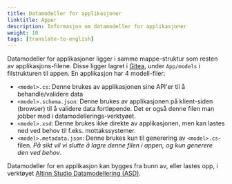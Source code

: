 ```yaml
---
title: Datamodeller for applikasjoner
linktitle: Apper
description: Informasjon om datamodeller for applikasjoner
weight: 10
tags: [translate-to-english]
---
```


Datamodeller for applikasjoner ligger i samme mappe-struktur som resten av applikasjons-filene. Disse ligger lagret i 
[Gitea][1], under `App/models` i filstrukturen til appen.
En applikasjon har 4 modell-filer:
- `<model>.cs`: Denne brukes av applikasjonen sine API'er til å behandle/validere data
- `<model>.schema.json`: Denne brukes av applikasjonen på klient-siden (browser) til å validere data fortløpende.
  Det er også denne filen man jobber med i datamodellerings-verktyøet.
- `<model>.xsd`: Denne brukes ikke direkte av applikasjonen, men kan lastes ned ved behov til f.eks. mottakssystemer.
- `<model>.metadata.json`: Denne brukes kun til generering av `<model>.cs`-filen. _På sikt vil vi slutte å lagre denne
  filen i appen, og kun generere den ved behov_.


Datamodeller for en applikasjon kan bygges fra bunn av, eller lastes opp, i verktøyet 
[Altinn Studio Datamodellering (ASD)][2].

[1]: https://altinn.studio/repos
[2]: ../data-models-tool
